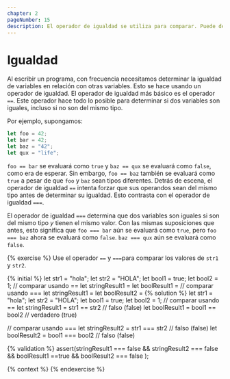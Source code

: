 ```yaml
---
chapter: 2
pageNumber: 15
description: El operador de igualdad se utiliza para comparar. Puede determinar si dos variables son iguales, incluso si no son del mismo tipo.
---
```


# Igualdad

Al escribir un programa, con frecuencia necesitamos determinar la igualdad de variables en relación con otras variables. Esto se hace usando un operador de igualdad. El operador de igualdad más básico es el operador `==`. Este operador hace todo lo posible para determinar si dos variables son iguales, incluso si no son del mismo tipo.

Por ejemplo, supongamos:

```javascript
let foo = 42;
let bar = 42;
let baz = "42";
let qux = "life";
```

`foo == bar` se evaluará como `true` y `baz == qux` se evaluará como `false`, como era de esperar. Sin embargo, `foo == baz` también se evaluará como `true` a pesar de que `foo` y `baz` sean tipos diferentes. Detrás de escena, el operador de igualdad `==` intenta forzar que sus operandos sean del mismo tipo antes de determinar su igualdad. Esto contrasta con el operador de igualdad `===`.

El operador de igualdad `===` determina que dos variables son iguales si son del mismo tipo _y_ tienen el mismo valor. Con las mismas suposiciones que antes, esto significa que `foo === bar` aún se evaluará como `true`, pero `foo === baz` ahora se evaluará como `false`. `baz === qux` aún se evaluará como `false`.

{% exercise %}
Use el operador `==` y `===`para comparar los valores de `str1` y `str2`.

{% initial %}
let str1 = "hola";
let str2 = "HOLA";
let bool1 = true;
let bool2 = 1;
// comparar usando ==
let stringResult1 =
let boolResult1 =
// comparar usando ===
let stringResult1 =
let boolResult2 =
{% solution %}
let str1 = "hola";
let str2 = "HOLA";
let bool1 = true;
let bool2 = 1;
// comparar usando ==
let stringResult1 = str1 == str2 // falso (false)
let boolResult1 =  bool1 == bool2 // verdadero (true)

// comparar usando ===
let stringResult2 = str1 === str2 // falso (false)
let boolResult2 = bool1 === bool2 // falso (false)

{% validation %}
assert(stringResult1 === false && stringResult2 === false && boolResult1 ==true &&  boolResult2 === false );

{% context %}
{% endexercise %}
